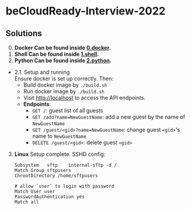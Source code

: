# beCloudReady-Interview-2022


## Solutions

0. **Docker
Can be found inside [0.docker](https://github.com/sammdu/beCloudReady-Interview-2022/tree/main/0.docker).**
1. **Shell
Can be found inside [1.shell](https://github.com/sammdu/beCloudReady-Interview-2022/tree/main/1.shell).**
2. **Python
Can be found inside [2.python](https://github.com/sammdu/beCloudReady-Interview-2022/tree/main/2.python).**
  * 2.1. Setup and running   
  Ensure docker is set up correctly. Then: 
    * Build docker image by `./build.sh`
    * Run docker image by `./build.sh`   
    * Visit [http://localhost](http://localhost) to access the API endpoints.
    * **Endpoints**:
      * `GET /`: guest list of all guests
      * `GET /add?name=NewGuestName`: add a new guest by the name of `NewGuestName`
      * `GET /guest/<gid>?name=NewGuestName`: change guest `<gid>`'s name to `NewGuestName`
      * `DELETE /guest/<gid>`: delete guest `<gid>`

3. **Linux**
    Setup complete.
    SSHD config:
    ```
    Subsystem	sftp	internal-sftp -d /
    Match Group sftpusers
    ChrootDirectory /home/sftpusers
    
    # allow `user` to login with password
    Match User user
    PasswordAuthentication yes
    Match all
    ```
